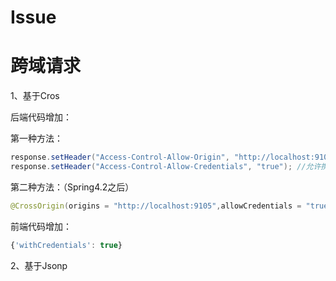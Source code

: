 # Issue

# 跨域请求

1、基于Cros

后端代码增加：

第一种方法：

```java
response.setHeader("Access-Control-Allow-Origin", "http://localhost:9105");//可以访问的源，当此方法不需要操作Cookie，只写这一句就可以了
response.setHeader("Access-Control-Allow-Credentials", "true"); //允许携带凭证，可以使用cookie，如果加了这句话，上面的域不能写通配符（*）
```

第二种方法：（Spring4.2之后）

```java
@CrossOrigin(origins = "http://localhost:9105",allowCredentials = "true")
```

前端代码增加：

```javascript
{'withCredentials': true}
```

2、基于Jsonp